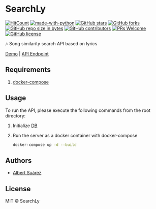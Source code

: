 # SearchLy

[![HitCount](http://hits.dwyl.io/AlbertSuarez/searchly.svg)](http://hits.dwyl.io/AlbertSuarez/searchly)
[![made-with-python](https://img.shields.io/badge/Made%20with-Python-1f425f.svg)](https://www.python.org/)
[![GitHub stars](https://img.shields.io/github/stars/AlbertSuarez/searchly.svg)](https://GitHub.com/AlbertSuarez/searchly/stargazers/)
[![GitHub forks](https://img.shields.io/github/forks/AlbertSuarez/searchly.svg)](https://GitHub.com/AlbertSuarez/searchly/network/)
[![GitHub repo size in bytes](https://img.shields.io/github/repo-size/AlbertSuarez/searchly.svg)](https://github.com/AlbertSuarez/searchly)
[![GitHub contributors](https://img.shields.io/github/contributors/AlbertSuarez/searchly.svg)](https://GitHub.com/AlbertSuarez/searchly/graphs/contributors/)
[![PRs Welcome](https://img.shields.io/badge/PRs-welcome-brightgreen.svg?style=flat-square)](http://makeapullrequest.com)
[![GitHub license](https://img.shields.io/github/license/AlbertSuarez/searchly.svg)](https://github.com/AlbertSuarez/searchly/blob/master/LICENSE)

🎶 Song similarity search API based on lyrics

[Demo](https://searchly.asuarez.dev) | [API Endpoint](https://searchly.asuarez.dev/api/v1) 

## Requirements

1. [docker-compose](https://docs.docker.com/compose/)

## Usage

To run the API, please execute the following commands from the root directory:

1. Initialize [DB](db/README.md)

2. Run the server as a docker container with docker-compose

    ```bash
    docker-compose up -d --build
    ```

## Authors

- [Albert Suàrez](https://github.com/AlbertSuarez)

## License

MIT © SearchLy
